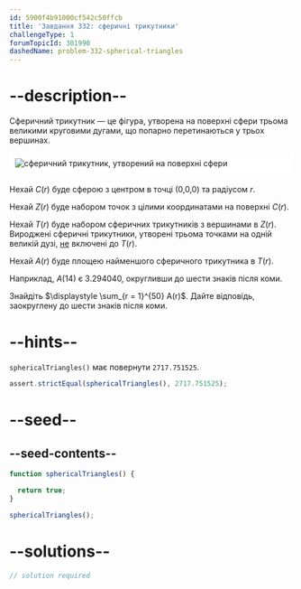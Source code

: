 ```yaml
---
id: 5900f4b91000cf542c50ffcb
title: 'Завдання 332: сферичні трикутники'
challengeType: 1
forumTopicId: 301990
dashedName: problem-332-spherical-triangles
---
```


# --description--

Сферичний трикутник — це фігура, утворена на поверхні сфери трьома великими круговими дугами, що попарно перетинаються у трьох вершинах.

<img alt="сферичний трикутник, утворений на поверхні сфери" src="https://cdn.freecodecamp.org/curriculum/project-euler/spherical-triangles.jpg" style="background-color: white; padding: 10px; display: block; margin-right: auto; margin-left: auto; margin-bottom: 1.2rem;" />

Нехай $C(r)$ буде сферою з центром в точці (0,0,0) та радіусом $r$.

Нехай $Z(r)$ буде набором точок з цілими координатами на поверхні $C(r)$.

Нехай $T(r)$ буде набором сферичних трикутників з вершинами в $Z(r)$. Вироджені сферичні трикутники, утворені трьома точками на одній великій дузі, <u>не</u> включені до $T(r)$.

Нехай $A(r)$ буде площею найменшого сферичного трикутника в $T(r)$.

Наприклад, $A(14)$ є 3.294040, округливши до шести знаків після коми.

Знайдіть $\displaystyle \sum_{r = 1}^{50} A(r)$. Дайте відповідь, заокруглену до шести знаків після коми.

# --hints--

`sphericalTriangles()` має повернути `2717.751525`.

```js
assert.strictEqual(sphericalTriangles(), 2717.751525);
```

# --seed--

## --seed-contents--

```js
function sphericalTriangles() {

  return true;
}

sphericalTriangles();
```

# --solutions--

```js
// solution required
```
